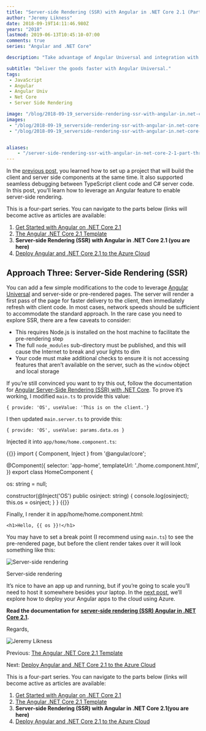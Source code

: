```yaml
---
title: "Server-side Rendering (SSR) with Angular in .NET Core 2.1 (Part Three)"
author: "Jeremy Likness"
date: 2018-09-19T14:11:46.980Z
years: "2018"
lastmod: 2019-06-13T10:45:10-07:00
comments: true
series: "Angular and .NET Core"

description: "Take advantage of Angular Universal and integration with .NET Core to pre-render single page application pages using server-side rendering (SSR)."

subtitle: "Deliver the goods faster with Angular Universal."
tags:
 - JavaScript 
 - Angular 
 - Angular Univ 
 - Net Core 
 - Server Side Rendering 

image: "/blog/2018-09-19_serverside-rendering-ssr-with-angular-in.net-core-2.1-part-three/images/1.png" 
images:
 - "/blog/2018-09-19_serverside-rendering-ssr-with-angular-in.net-core-2.1-part-three/images/1.png" 
 - "/blog/2018-09-19_serverside-rendering-ssr-with-angular-in.net-core-2.1-part-three/images/2.gif" 


aliases:
    - "/server-side-rendering-ssr-with-angular-in-net-core-2-1-part-three-481cb42d1ed2"
---
```


In the [previous post](/the-angular-net-core-2-1-template-part-two-d4db52550764), you learned how to set up a project that will build the client and server side components at the same time. It also supported seamless debugging between TypeScript client code and C# server code. In this post, you’ll learn how to leverage an Angular feature to enable server-side rendering.

This is a four-part series. You can navigate to the parts below (links will become active as articles are available:

1. [Get Started with Angular on .NET Core 2.1](/get-started-with-angular-on-net-core-2-1-part-one-2effcfe8fae9)
2. [The Angular .NET Core 2.1 Template](/the-angular-net-core-2-1-template-part-two-d4db52550764)
3. **Server-side Rendering (SSR) with Angular in .NET Core 2.1 (you are here)**
4. [Deploy Angular and .NET Core 2.1 to the Azure Cloud](/deploy-angular-and-net-core-2-1-to-the-azure-cloud-part-four-d68594807c7a)

## Approach Three: Server-Side Rendering (SSR)

You can add a few simple modifications to the code to leverage [Angular Universal](https://angular.io/guide/universal?utm_source=jeliknes&utm_medium=blog&utm_campaign=medium&WT.mc_id=medium-blog-jeliknes) and server-side or pre-rendered pages. The server will render a first pass of the page for faster delivery to the client, then immediately refresh with client code. In most cases, network speeds should be sufficient to accommodate the standard approach. In the rare case you need to explore SSR, there are a few caveats to consider:

* This requires Node.js is installed on the host machine to facilitate the pre-rendering step
* The full `node_modules` sub-directory must be published, and this will cause the Internet to break and your lights to dim
* Your code must make additional checks to ensure it is not accessing features that aren’t available on the server, such as the `window` object and local storage

If you’re still convinced you want to try this out, follow the documentation for [Angular Server-Side Rendering (SSR) with .NET Core](https://docs.microsoft.com/en-us/aspnet/core/client-side/spa/angular?view=aspnetcore-2.1&tabs=visual-studio&utm_source=jeliknes&utm_medium=blog&utm_campaign=medium&WT.mc_id=medium-blog-jeliknes#server-side-rendering). To prove it’s working, I modified `main.ts` to provide this value:

`{ provide: 'OS', useValue: 'This is on the client.'}`

I then updated `main.server.ts` to provide this:

`{ provide: 'OS', useValue: params.data.os }`

Injected it into `app/home/home.component.ts`:

{{<highlight TypeScript>}}
import { Component, Inject } from '@angular/core';

@Component({
  selector: 'app-home',
  templateUrl: './home.component.html',
})
export class HomeComponent {

  os: string = null;

  constructor(@Inject('OS') public osinject: string) {
    console.log(osinject);
    this.os = osinject;
  }
}
{{</highlight>}}

Finally, I render it in app/home/home.component.html:

`<h1>Hello, {{ os }}!</h1>`

You may have to set a break point (I recommend using `main.ts`) to see the pre-rendered page, but before the client render takes over it will look something like this:

![Server-side rendering](/blog/2018-09-19_serverside-rendering-ssr-with-angular-in.net-core-2.1-part-three/images/1.png)
<figcaption>Server-side rendering</figcaption>

It’s nice to have an app up and running, but if you’re going to scale you’ll need to host it somewhere besides your laptop. In the [next post](/deploy-angular-and-net-core-2-1-to-the-azure-cloud-part-four-d68594807c7a), we’ll explore how to deploy your Angular apps to the cloud using Azure.

**Read the documentation for** [**server-side rendering (SSR) Angular in .NET Core 2.1**](https://docs.microsoft.com/en-us/aspnet/core/client-side/spa/angular?view=aspnetcore-2.1&tabs=visual-studio&WT.mc_id=medium-blog-jeliknes#server-side-rendering)**.**

Regards,

![Jeremy Likness](/blog/2018-09-19_serverside-rendering-ssr-with-angular-in.net-core-2.1-part-three/images/2.gif)

Previous: [The Angular .NET Core 2.1 Template](/the-angular-net-core-2-1-template-part-two-d4db52550764)

Next: [Deploy Angular and .NET Core 2.1 to the Azure Cloud](/deploy-angular-and-net-core-2-1-to-the-azure-cloud-part-four-d68594807c7a)

This is a four-part series. You can navigate to the parts below (links will become active as articles are available:

1. [Get Started with Angular on .NET Core 2.1](/get-started-with-angular-on-net-core-2-1-part-one-2effcfe8fae9)
2. [The Angular .NET Core 2.1 Template](/the-angular-net-core-2-1-template-part-two-d4db52550764)
3. **Server-side Rendering (SSR) with Angular in .NET Core 2.1(you are here)**
4. [Deploy Angular and .NET Core 2.1 to the Azure Cloud](/deploy-angular-and-net-core-2-1-to-the-azure-cloud-part-four-d68594807c7a)
